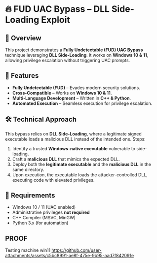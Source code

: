 # 🔥 FUD UAC Bypass – DLL Side-Loading Exploit  

## 🚀 Overview  
This project demonstrates a **Fully Undetectable (FUD) UAC Bypass** technique leveraging **DLL Side-Loading**. It works on **Windows 10 & 11**, allowing privilege escalation without triggering UAC prompts.  

## 🎯 Features    
- **Fully Undetectable (FUD)** – Evades modern security solutions.  
- **Cross-Compatible** – Works on **Windows 10 & 11**.  
- **Multi-Language Development** – Written in **C++ & Python**.  
- **Automated Execution** – Seamless execution for privilege escalation.  

## 🛠️ Technical Approach  
This bypass relies on **DLL Side-Loading**, where a legitimate signed executable loads a malicious DLL instead of the intended one. Steps:  
1. Identify a trusted **Windows-native executable** vulnerable to side-loading.  
2. Craft a **malicious DLL** that mimics the expected DLL.  
3. Deploy both the **legitimate executable** and the **malicious DLL** in the same directory.  
4. Upon execution, the executable loads the attacker-controlled DLL, executing code with elevated privileges.  

## 📌 Requirements  
- Windows 10 / 11 (UAC enabled)  
- Administrative privileges **not required**  
- C++ Compiler (MSVC, MinGW)  
- Python 3.x (for automation)  

##  PROOF  
Testing machine win11 
https://github.com/user-attachments/assets/c5bc8991-ae8f-475e-9b95-aad7f842091e

